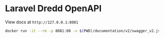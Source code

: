 # Laravel Dredd OpenAPI

View docs at `http://127.0.0.1:8081`

```bash
docker run -it --rm -p 8081:80 -v $(PWD)/documentation/v2/swagger_v2.json:/usr/share/nginx/html/swagger_v2.json -e SPEC_URL=swagger_v2.json redocly/redoc
```
